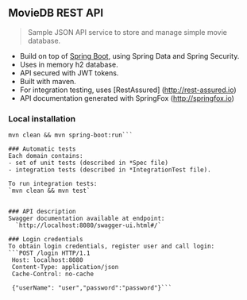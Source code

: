 ## MovieDB REST API
> Sample JSON API service to store and manage simple movie database.
- Build on top of [Spring Boot](https://projects.spring.io/spring-boot/), using Spring Data and Spring Security.
- Uses in memory h2 database.
- API secured with JWT tokens.
- Built with maven.
- For integration testing, uses [RestAssured] (http://rest-assured.io)
- API documentation generated with SpringFox (http://springfox.io)

### Local installation

  ```git clone https://github.com/ewojtach/MovieDB.git
  mvn clean && mvn spring-boot:run```

### Automatic tests
Each domain contains:
- set of unit tests (described in *Spec file)
- integration tests (described in *IntegrationTest file).

To run integration tests:
  `mvn clean && mvn test`


### API description
Swagger documentation available at endpoint:
    `http://localhost:8080/swagger-ui.html#/`

### Login credentials
To obtain login credentials, register user and call login:
```POST /login HTTP/1.1
   Host: localhost:8080
   Content-Type: application/json
   Cache-Control: no-cache
   
   {"userName": "user","password":"password"}```
